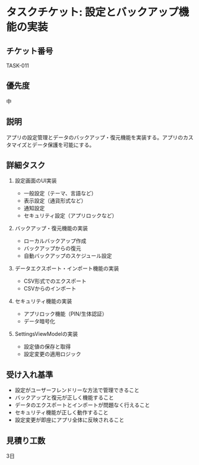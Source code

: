 # タスクチケット: 設定とバックアップ機能の実装

## チケット番号
TASK-011

## 優先度
中

## 説明
アプリの設定管理とデータのバックアップ・復元機能を実装する。アプリのカスタマイズとデータ保護を可能にする。

## 詳細タスク
1. 設定画面のUI実装
   - 一般設定（テーマ、言語など）
   - 表示設定（通貨形式など）
   - 通知設定
   - セキュリティ設定（アプリロックなど）

2. バックアップ・復元機能の実装
   - ローカルバックアップ作成
   - バックアップからの復元
   - 自動バックアップのスケジュール設定

3. データエクスポート・インポート機能の実装
   - CSV形式でのエクスポート
   - CSVからのインポート

4. セキュリティ機能の実装
   - アプリロック機能（PIN/生体認証）
   - データ暗号化

5. SettingsViewModelの実装
   - 設定値の保存と取得
   - 設定変更の適用ロジック

## 受け入れ基準
- 設定がユーザーフレンドリーな方法で管理できること
- バックアップと復元が正しく機能すること
- データのエクスポートとインポートが問題なく行えること
- セキュリティ機能が正しく動作すること
- 設定変更が即座にアプリ全体に反映されること

## 見積り工数
3日